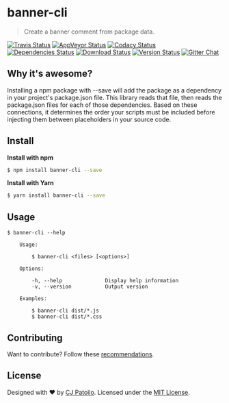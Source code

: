 # banner-cli

> Create a banner comment from package data.

[![Travis Status](https://travis-ci.org/cjpatoilo/banner-cli.svg?branch=master)](https://travis-ci.org/cjpatoilo/banner-cli?branch=master)
[![AppVeyor Status](https://ci.appveyor.com/api/projects/status/wabkk000uh6d97xk?svg=true)](https://ci.appveyor.com/project/cjpatoilo/banner-cli)
[![Codacy Status](https://img.shields.io/codacy/grade/848fb4bd6902434fab0bcfb5461284fe/master.svg)](https://www.codacy.com/app/cjpatoilo/banner-cli/dashboard)
[![Dependencies Status](https://david-dm.org/cjpatoilo/banner-cli.svg)](https://travis-ci.org/cjpatoilo/banner-cli?branch=master)
[![Download Status](https://img.shields.io/npm/dt/banner-cli.svg)](https://www.npmjs.com/package/banner-cli)
[![Version Status](https://badge.fury.io/js/banner-cli.svg)](https://www.npmjs.com/package/banner-cli)
[![Gitter Chat](https://img.shields.io/badge/gitter-join_the_chat-4cc61e.svg)](https://gitter.im/cjpatoilo/banner-cli)


## Why it's awesome?

Installing a npm package with --save will add the package as a dependency in your project's package.json file. This library reads that file, then reads the package.json files for each of those dependencies. Based on these connections, it determines the order your scripts must be included before injecting them between placeholders in your source code.


## Install

**Install with npm**

```sh
$ npm install banner-cli --save
```

**Install with Yarn**

```sh
$ yarn install banner-cli --save
```


## Usage

```
$ banner-cli --help

	Usage:

		$ banner-cli <files> [<options>]

	Options:

		-h, --help              Display help information
		-v, --version           Output version

	Examples:

		$ banner-cli dist/*.js
		$ banner-cli dist/*.css

```


## Contributing

Want to contribute? Follow these [recommendations](https://github.com/cjpatoilo/banner-cli/blob/master/.github/contributing.md).


## License

Designed with ♥ by [CJ Patoilo](http://cjpatoilo.com). Licensed under the [MIT License](http://cjpatoilo.mit-license.org).
